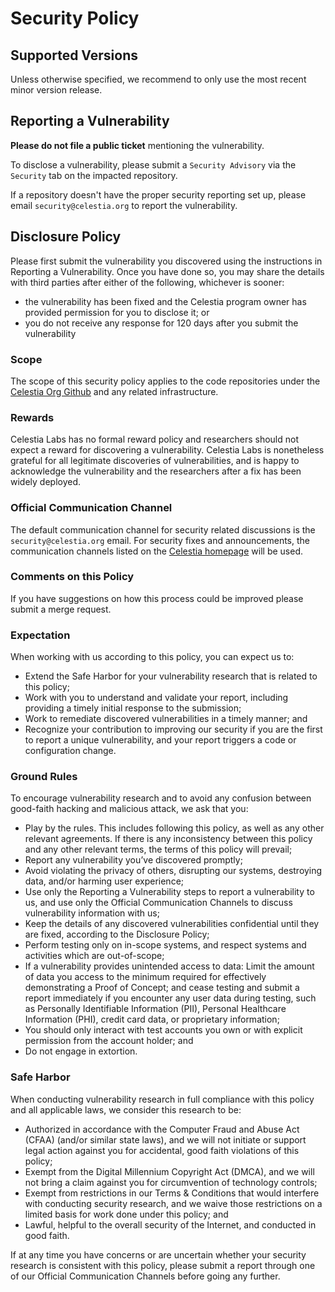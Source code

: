 # Security Policy

## Supported Versions

Unless otherwise specified, we recommend to only use the most recent minor version release.

## Reporting a Vulnerability

**Please do not file a public ticket** mentioning the vulnerability.

To disclose a vulnerability, please submit a `Security Advisory` via the `Security` tab on the impacted repository.

If a repository doesn't have the proper security reporting set up, please email `security@celestia.org` to report the vulnerability.

## Disclosure Policy

Please first submit the vulnerability you discovered using the instructions in
Reporting a Vulnerability. Once you have done so, you may share the details with
third parties after either of the following, whichever is sooner: 
- the vulnerability has been fixed and the Celestia program owner has provided
permission for you to disclose it; or
- you do not receive any response for 120 days after you submit the vulnerability 


### Scope

The scope of this security policy applies to the code repositories under the [Celestia Org Github](https://github.com/celestiaorg) and any related infrastructure.

### Rewards

Celestia Labs has no formal reward policy and researchers should not expect a reward
for discovering a vulnerability. Celestia Labs is nonetheless grateful for all
legitimate discoveries of vulnerabilities, and is happy to acknowledge the
vulnerability and the researchers after a fix has been widely deployed.

### Official Communication Channel

The default communication channel for security related discussions is the `security@celestia.org` email. For security fixes and announcements, the communication channels listed on the [Celestia homepage](https://celestia.org) will be used.

### Comments on this Policy

If you have suggestions on how this process could be improved please submit a merge request.

### Expectation

When working with us according to this policy, you can expect us to:

- Extend the Safe Harbor for your vulnerability research that is related to this policy;
- Work with you to understand and validate your report, including providing a timely initial response to the submission;
- Work to remediate discovered vulnerabilities in a timely manner; and
- Recognize your contribution to improving our security if you are the first to report a unique vulnerability, and your report triggers a code or configuration change.

### Ground Rules

To encourage vulnerability research and to avoid any confusion between good-faith hacking and malicious attack, we ask that you:

- Play by the rules. This includes following this policy, as well as any other relevant agreements. If there is any inconsistency between this policy and any other relevant terms, the terms of this policy will prevail;
- Report any vulnerability you’ve discovered promptly;
- Avoid violating the privacy of others, disrupting our systems, destroying data, and/or harming user experience;
- Use only the Reporting a Vulnerability steps to report a vulnerability to us, and use only the Official Communication Channels to discuss vulnerability information with us;
- Keep the details of any discovered vulnerabilities confidential until they are fixed, according to the Disclosure Policy;
- Perform testing only on in-scope systems, and respect systems and activities which are out-of-scope;
- If a vulnerability provides unintended access to data: Limit the amount of data you access to the minimum required for effectively demonstrating a Proof of Concept; and cease testing and submit a report immediately if you encounter any user data during testing, such as Personally Identifiable Information (PII), Personal Healthcare Information (PHI), credit card data, or proprietary information;
- You should only interact with test accounts you own or with explicit permission from the account holder; and
- Do not engage in extortion.

### Safe Harbor

When conducting vulnerability research in full compliance with this policy and all applicable laws, we consider this research to be:

- Authorized in accordance with the Computer Fraud and Abuse Act (CFAA) (and/or similar state laws), and we will not initiate or support legal action against you for accidental, good faith violations of this policy;
- Exempt from the Digital Millennium Copyright Act (DMCA), and we will not bring a claim against you for circumvention of technology controls;
- Exempt from restrictions in our Terms & Conditions that would interfere with conducting security research, and we waive those restrictions on a limited basis for work done under this policy; and
- Lawful, helpful to the overall security of the Internet, and conducted in good faith.

If at any time you have concerns or are uncertain whether your security research is consistent with this policy, please submit a report through one of our Official Communication Channels before going any further.
